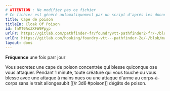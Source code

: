 ```yaml
---
# ATTENTION : Ne modifiez pas ce fichier
# Ce fichier est généré automatiquement par un script d'après les données du module Foundry VTT officiel et de sa traduction
title: Cape de poison
titleEn: Cloak Of Poison
id: fnMT0AsZXFW9Ppyp
urlFr: https://gitlab.com/pathfinder-fr/foundryvtt-pathfinder2-fr/-/blob/master/data/feats/fnMT0AsZXFW9Ppyp.htm
urlEn: https://gitlab.com/hooking/foundry-vtt---pathfinder-2e/-/blob/master/packs/data/feats.db/cloak-of-poison.json
layout: dons
---
```

**Fréquence** une fois parr jour

Vous secretez une cape de poison concentrée qui blesse quiconque ose vous attaquer. Pendant 1 minute, toute créature qui vous touche ou vous blesse avec une attaque à mains nues ou une attaque d'arme au corps-à-corps sans le trait allongesubit [[/r 3d6 #poison]] dégâts de poison.

